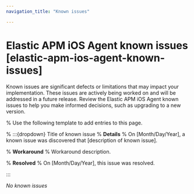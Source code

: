 ```yaml
---
navigation_title: "Known issues"

---
```


# Elastic APM iOS Agent known issues [elastic-apm-ios-agent-known-issues]

Known issues are significant defects or limitations that may impact your implementation. These issues are actively being worked on and will be addressed in a future release. Review the Elastic APM iOS Agent known issues to help you make informed decisions, such as upgrading to a new version.

% Use the following template to add entries to this page.

% :::{dropdown} Title of known issue
% **Details** 
% On [Month/Day/Year], a known issue was discovered that [description of known issue].

% **Workaround** 
% Workaround description.

% **Resolved**
% On [Month/Day/Year], this issue was resolved.

:::

_No known issues_